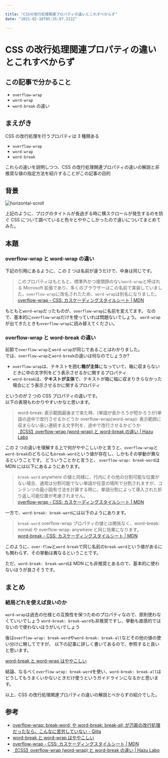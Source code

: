 ```yaml
---

title: "CSSの改行処理関連プロパティの違いとこれすべからず"
date: "2021-02-18T05:35:07.322Z"

---
```


# CSS の改行処理関連プロパティの違いとこれすべからず

## この記事で分かること

- `overflow-wrap`
- `word-wrap`
- `word-break`
  の違い

## まえがき

CSS の改行処理を行うプロパティは 3 種類ある

- `overflow-wrap`
- `word-wrap`
- `word-break`

これらの違いを説明しつつ、CSS の改行処理関連プロパティの違いの解説と非推奨な値の指定方法を紹介することがこの記事の目的

## 背景

![horizontal-scroll](https://dl.dropboxusercontent.com/s/43jvsxjwftpsn73/Feb-18-2021%2008-36-30.gif)

上記のように、ブログのタイトルが長過ぎる時に横スクロールが発生するのを防ぐ CSS について調べていると色々とややこしかったので違いについてまとめてみた。

## 本題

### overflow-wrap と word-wrap の違い

下記の引用にあるように、この 2 つは名前が違うだけで、中身は同じです。

> このプロパティはもともと、標準外かつ接頭辞のない`word-wrap`と呼ばれる Microsoft 拡張であり、多くのブラウザーはこの名前で実装していました。`overflow-wrap`に改名されたため、`word-wrap`は別名になりました。
> [overflow-wrap - CSS: カスケーディングスタイルシート | MDN](https://developer.mozilla.org/ja/docs/Web/CSS/overflow-wrap)

もともと`word-wrap`だったものが、`overflow-wrap`に名前を変えてます。
なので、基本的に`overflow-wrap`だけを使っていれば問題ないでしょう。
`word-wrap`が出てきたときも`overflow-wrap`に読み替えてください。

### overflow-wrap と word-break の違い

前節で`overflow-wrap`と`word-wrap`が同じであることはわかりました。  
では、`overflow-wrap`と`word-break`の違いは何なのでしょうか?

- `overflow-wrap`は、テキストを囲む**箱が主体**になっていて、箱に収まらないときに中の文字列をどう表示させるかに関するプロパティ
- `word-break`は、**テキストが主体**で、テキストが箱に幅に収まりきらなかった場合にどう表示させるかに関するプロパティ

というのが 2 つの CSS プロパティの違いです。  
以下の表現もわかりやすいかなと思います。

> word-break: 表示範囲最後まで来た時、(単語が長かろうが短かろうが)単語の途中で改行させるかどうか
> overflow-wrap(word-wrap): 表示範囲に収まらない長い連続する文字列を、途中で改行させるかどうか  
> [【CSS】overflow-wrap (word-wrap) と word-break の違い | Hazu Labo](https://web.hazu.jp/overflow-wrap-word-break/)

この 2 つの違いを理解する上で何がややこしいかと言うと、`overflow-wrap`と`word-break`のどちらにも`break-word`という値が存在し、しかもその挙動が異なるということです。
どういうことかと言うと、
`overflow-wrap: break-word`は MDN には以下にあるようにあります。

> `break-word`
> anywhere の値と同様に、行内にその他の分割可能な位置がない場合、通常は分割可能でない単語が任意の場所で分割されますが、コンテンツの最小固有寸法を計算する時に、単語分割によって導入された折り返し可能位置が考慮されません。  
> [overflow-wrap - CSS: カスケーディングスタイルシート | MDN](https://developer.mozilla.org/ja/docs/Web/CSS/overflow-wrap)

一方で、`word-break: break-word`には以下のようにあります。

> `break-word`
> overflow-wrap プロパティの値とは関係なく、word-break: normal や overflow-wrap: anywhere と同じ効果になります。  
> [word-break - CSS: カスケーディングスタイルシート | MDN](https://developer.mozilla.org/ja/docs/Web/CSS/word-break)

このように、`over-flow`と`word-break`で同じ名前の`break-word`という値があるにも関わらず、その挙動は異なるということです。

ただ、`word-break: break-word`は MDN にも非推奨とあるので、基本的に使わないほうが良さそうです。

## まとめ

### 結局どれを使えば良いのか

`word-wrap`は過去の仕様との互換性を保つためのプロパティなので、原則使わなくていいでしょう
`word-break: break-word`も非推奨ですし、挙動も直感的ではないので使わないほうがいいでしょう

後は`overflow-wrap: break-word`や`word-break: break-all`などその他の値の使い分けに関してですが、
以下の記事に詳しく書いてあるので、参照すると良いと思います。

[word-break と word-wrap はややこしい](https://w3g.jp/blog/confusing_word-break_word-wrap)

結論、なるべく`overflow-wrap: break-word`を使い、`word-break: break-all`はどうしてもうまくいかないときだけ使うというガイドラインになるかと思います。

以上、CSS の改行処理関連プロパティの違いの解説とべからずの紹介でした。

## 参考

- [overflow-wrap: break-word; や word-break: break-all; が万能の改行処理だったなら、こんなに苦労していない - Qiita](https://qiita.com/akane_kato/items/2b1385574e1a1babdde1)
- [word-break と word-wrap はややこしい](https://w3g.jp/blog/confusing_word-break_word-wrap)
- [overflow-wrap - CSS: カスケーディングスタイルシート | MDN](https://developer.mozilla.org/ja/docs/Web/CSS/overflow-wrap)
- [【CSS】overflow-wrap (word-wrap) と word-break の違い | Hazu Labo](https://web.hazu.jp/overflow-wrap-word-break/)
